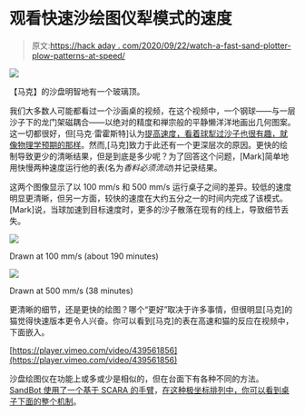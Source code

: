 # 观看快速沙绘图仪犁模式的速度

> 原文:[https://hack aday . com/2020/09/22/watch-a-fast-sand-plotter-plow-patterns-at-speed/](https://hackaday.com/2020/09/22/watch-a-fast-sand-plotter-plow-patterns-at-speed/)

[![](../Images/6460782958bb13e1950eb162a04107dc.png)](https://hackaday.com/wp-content/uploads/2020/09/Fast-Sand-Table-with-Cat.gif) 

【马克】的沙盘明智地有一个玻璃顶。

我们大多数人可能都看过一个沙画桌的视频，在这个视频中，一个钢球——与一层沙子下的龙门架磁耦合——以绝对的精度和禅宗般的平静懒洋洋地画出几何图案。这一切都很好，但[马克·雷霍斯特]认为[提高速度，看着球犁过沙子也很有趣，就像物理学预期的那样](https://drmrehorst.blogspot.com/2020/07/the-effect-of-drawing-speed-on-sand.html)。然而,[马克]致力于此还有一个更深层次的原因。更快的绘制导致更少的清晰结果，但是到底是多少呢？为了回答这个问题，[Mark]简单地用快慢两种速度运行他的表(名为*香料必须流动*)并记录结果。

这两个图像显示了以 100 mm/s 和 500 mm/s 运行桌子之间的差异。较低的速度明显更清晰，但另一方面，较快的速度在大约五分之一的时间内完成了该模式。[Mark]说，当球加速到目标速度时，更多的沙子散落在现有的线上，导致细节丢失。

[![](../Images/f543682ab1adcc13e1ed2e8349d22e88.png)](https://hackaday.com/2020/09/22/watch-a-fast-sand-plotter-plow-patterns-at-speed/100-mmps-close/)

Drawn at 100 mm/s (about 190 minutes)

[![](../Images/4af7ab3efad1ba4b998fd6e36fa62672.png)](https://hackaday.com/2020/09/22/watch-a-fast-sand-plotter-plow-patterns-at-speed/500-mmps-close/)

Drawn at 500 mm/s (38 minutes)

更清晰的细节，还是更快的绘图？哪个“更好”取决于许多事情，但很明显[马克]的猫觉得快速版本更令人兴奋。你可以看到[马克]的表在高速和猫的反应在视频中，下面嵌入。

[https://player.vimeo.com/video/439561856](https://player.vimeo.com/video/439561856)

沙盘绘图仪在功能上或多或少是相似的，但在台面下有各种不同的方法。 [SandBot 使用了一个基于 SCARA 的手臂](https://hackaday.com/2018/10/18/sandbot-happily-and-tirelessly-rolls-patterns-in-sand/)，[在这种极坐标排列中，你可以看到桌子下面的整个机制](https://hackaday.com/2012/04/26/zen-rock-garden-table-uses-magnets-and-sand/)。